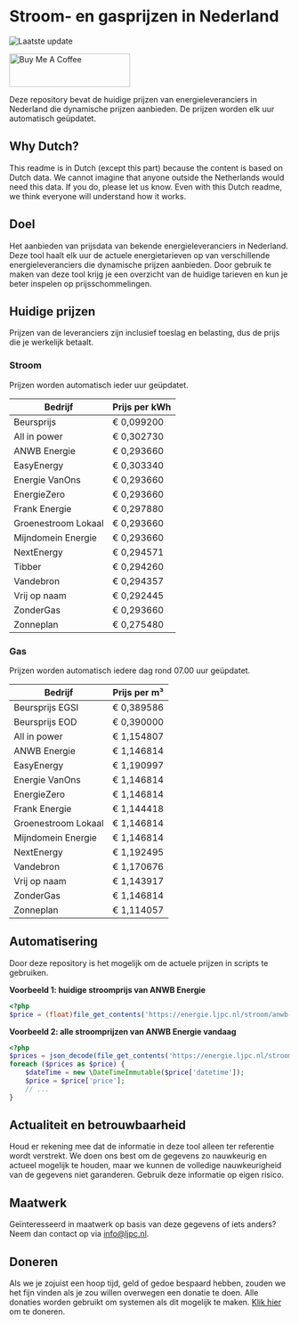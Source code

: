 # Stroom- en gasprijzen in Nederland

![Laatste update](https://img.shields.io/badge/laatste%20update-2023--04--26%2005%3A00%20CET-brightgreen)

<a href="https://www.buymeacoffee.com/Lars-" target="_blank"><img src="https://cdn.buymeacoffee.com/buttons/v2/default-orange.png" alt="Buy Me A Coffee" height="60" style="height: 60px !important;width: 217px !important;" ></a>

Deze repository bevat de huidige prijzen van energieleveranciers in Nederland die dynamische prijzen aanbieden. De prijzen worden elk uur automatisch geüpdatet.

## Why Dutch?

This readme is in Dutch (except this part) because the content is based on Dutch data. We cannot imagine that anyone outside the Netherlands would need this data. If you do, please let us know. Even with this Dutch readme, we think
everyone will understand how it works.

## Doel

Het aanbieden van prijsdata van bekende energieleveranciers in Nederland. Deze tool haalt elk uur de actuele energietarieven op van verschillende energieleveranciers die dynamische prijzen aanbieden. Door gebruik te maken van deze tool
krijg je een overzicht van de huidige tarieven en kun je beter inspelen op prijsschommelingen.

## Huidige prijzen

Prijzen van de leveranciers zijn inclusief toeslag en belasting, dus de prijs die je werkelijk betaalt.

### Stroom

Prijzen worden automatisch ieder uur geüpdatet.

 Bedrijf | Prijs per kWh 
---------|---------------
Beursprijs | € 0,099200
All in power | € 0,302730
ANWB Energie | € 0,293660
EasyEnergy | € 0,303340
Energie VanOns | € 0,293660
EnergieZero | € 0,293660
Frank Energie | € 0,297880
Groenestroom Lokaal | € 0,293660
Mijndomein Energie | € 0,293660
NextEnergy | € 0,294571
Tibber | € 0,294260
Vandebron | € 0,294357
Vrij op naam | € 0,292445
ZonderGas | € 0,293660
Zonneplan | € 0,275480


### Gas

Prijzen worden automatisch iedere dag rond 07.00 uur geüpdatet.

 Bedrijf | Prijs per m³ 
---------|--------------
Beursprijs EGSI | € 0,389586
Beursprijs EOD | € 0,390000
All in power | € 1,154807
ANWB Energie | € 1,146814
EasyEnergy | € 1,190997
Energie VanOns | € 1,146814
EnergieZero | € 1,146814
Frank Energie | € 1,144418
Groenestroom Lokaal | € 1,146814
Mijndomein Energie | € 1,146814
NextEnergy | € 1,192495
Vandebron | € 1,170676
Vrij op naam | € 1,143917
ZonderGas | € 1,146814
Zonneplan | € 1,114057


## Automatisering

Door deze repository is het mogelijk om de actuele prijzen in scripts te gebruiken.

**Voorbeeld 1: huidige stroomprijs van ANWB Energie**

```php
<?php
$price = (float)file_get_contents('https://energie.ljpc.nl/stroom/anwb-energie-nu.txt');

```

**Voorbeeld 2: alle stroomprijzen van ANWB Energie vandaag**

```php
<?php
$prices = json_decode(file_get_contents('https://energie.ljpc.nl/stroom/all-in-power-vandaag.json'),true);
foreach ($prices as $price) {
    $dateTime = new \DateTimeImmutable($price['datetime']);
    $price = $price['price'];
    // ...
}
```

## Actualiteit en betrouwbaarheid

Houd er rekening mee dat de informatie in deze tool alleen ter referentie wordt verstrekt. We doen ons best om de gegevens zo nauwkeurig en actueel mogelijk te houden, maar we kunnen de volledige nauwkeurigheid van de gegevens niet
garanderen. Gebruik deze informatie op eigen risico.

## Maatwerk

Geïnteresseerd in maatwerk op basis van deze gegevens of iets anders? Neem dan contact op
via [info@ljpc.nl](mailto:info@ljpc.nl?subject=Energie%20prijzen).

## Doneren

Als we je zojuist een hoop tijd, geld of gedoe bespaard hebben, zouden we het fijn vinden als je zou willen overwegen een
donatie te doen. Alle donaties worden gebruikt om systemen als dit mogelijk te
maken. [Klik hier](https://www.buymeacoffee.com/Lars-) om te doneren.
